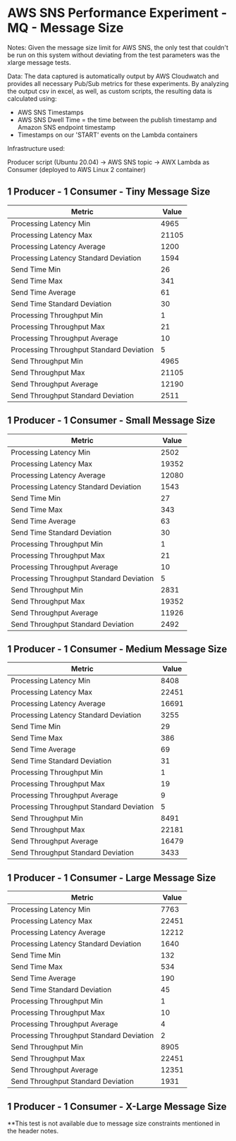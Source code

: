 # AWS SNS Performance Experiment - MQ - Message Size

Notes: Given the message size limit for AWS SNS, the only test that couldn't be run on this system without deviating from the test parameters was the xlarge message tests.

Data: The data captured is automatically output by AWS Cloudwatch and provides all necessary Pub/Sub metrics for these experiments. By analyzing the output csv in excel, as well, as custom scripts, the resulting data is calculated using:
* AWS SNS Timestamps
* AWS SNS Dwell Time = the time between the publish timestamp and Amazon SNS endpoint timestamp
* Timestamps on our 'START' events on the Lambda containers

Infrastructure used:

Producer script (Ubuntu 20.04) -> AWS SNS topic -> AWX Lambda as Consumer (deployed to AWS Linux 2 container)

## 1 Producer - 1 Consumer - Tiny Message Size

| Metric                                   | Value |
| ---------------------------------------- | ----- |
| Processing Latency Min                   |   4965    |
| Processing Latency Max                   |    21105   |
| Processing Latency Average               |    1200  |
| Processing Latency Standard Deviation    |    1594   |
| Send Time Min                            |    26   |
| Send Time Max                            |    341   |
| Send Time Average                        |    61   |
| Send Time Standard Deviation             |     30  |
| Processing Throughput Min                |    1   |
| Processing Throughput Max                |    21   |
| Processing Throughput Average            |    10   |
| Processing Throughput Standard Deviation |    5   |
| Send Throughput Min                      |    4965   |
| Send Throughput Max                      |    21105   |
| Send Throughput Average                  |    12190   |
| Send Throughput Standard Deviation       |     2511  |

## 1 Producer - 1 Consumer - Small Message Size


| Metric                                   | Value |
| ---------------------------------------- | ----- |
| Processing Latency Min                   |    2502   |
| Processing Latency Max                   |   19352    |
| Processing Latency Average               |  12080     |
| Processing Latency Standard Deviation    |  1543     |
| Send Time Min                            |    27   |
| Send Time Max                            |    343   |
| Send Time Average                        |    63   |
| Send Time Standard Deviation             |    30   |
| Processing Throughput Min                |   1    |
| Processing Throughput Max                |   21    |
| Processing Throughput Average            |    10   |
| Processing Throughput Standard Deviation |    5   |
| Send Throughput Min                      |   2831    |
| Send Throughput Max                      |    19352   |
| Send Throughput Average                  |    11926   |
| Send Throughput Standard Deviation       |     2492  |

## 1 Producer - 1 Consumer - Medium Message Size


| Metric                                   | Value |
| ---------------------------------------- | ----- |
| Processing Latency Min                   |    8408   |
| Processing Latency Max                   |     22451  |
| Processing Latency Average               |    16691   |
| Processing Latency Standard Deviation    |     3255  |
| Send Time Min                            |    29   |
| Send Time Max                            |    386   |
| Send Time Average                        |    69   |
| Send Time Standard Deviation             |     31  |
| Processing Throughput Min                |   1    |
| Processing Throughput Max                |   19    |
| Processing Throughput Average            |     9  |
| Processing Throughput Standard Deviation |    5   |
| Send Throughput Min                      |    8491   |
| Send Throughput Max                      |    22181   |
| Send Throughput Average                  |      16479 |
| Send Throughput Standard Deviation       |    3433   |

## 1 Producer - 1 Consumer - Large Message Size


| Metric                                   | Value |
| ---------------------------------------- | ----- |
| Processing Latency Min                   |    7763   |
| Processing Latency Max                   |     22451  |
| Processing Latency Average               |     12212  |
| Processing Latency Standard Deviation    |     1640  |
| Send Time Min                            |    132   |
| Send Time Max                            |     534  |
| Send Time Average                        |     190  |
| Send Time Standard Deviation             |      45 |
| Processing Throughput Min                |    1   |
| Processing Throughput Max                |    10   |
| Processing Throughput Average            |    4   |
| Processing Throughput Standard Deviation |    2   |
| Send Throughput Min                      |    8905   |
| Send Throughput Max                      |    22451   |
| Send Throughput Average                  |    12351   |
| Send Throughput Standard Deviation       |    1931   |

## 1 Producer - 1 Consumer - X-Large Message Size

**This test is not available due to message size constraints mentioned in the header notes.